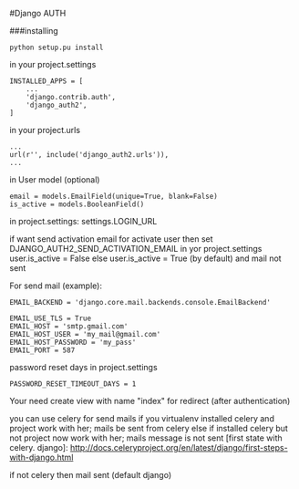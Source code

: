 #Django AUTH

###installing

    python setup.pu install 

in your project.settings

    INSTALLED_APPS = [
        ...
        'django.contrib.auth',
        'django_auth2',
    ]

in your project.urls

    ...
    url(r'', include('django_auth2.urls')),
    ...

in User model (optional)

    email = models.EmailField(unique=True, blank=False)
    is_active = models.BooleanField()
    
in project.settings:
    settings.LOGIN_URL


if want send activation email for activate user
then set DJANGO_AUTH2_SEND_ACTIVATION_EMAIL in yor project.settings user.is_active = False
else user.is_active = True (by default) and mail not sent

For send mail (example):

    EMAIL_BACKEND = 'django.core.mail.backends.console.EmailBackend'

    EMAIL_USE_TLS = True
    EMAIL_HOST = 'smtp.gmail.com'
    EMAIL_HOST_USER = 'my_mail@gmail.com'
    EMAIL_HOST_PASSWORD = 'my_pass'
    EMAIL_PORT = 587

password reset days in project.settings

    PASSWORD_RESET_TIMEOUT_DAYS = 1

Your need create view with name "index" for redirect (after authentication)


you can use celery for send mails
if you virtualenv installed celery and project work with her;
  mails be sent from celery
else if installed celery but not project now work with her;
  mails message is not sent
[first state with celery. django]: http://docs.celeryproject.org/en/latest/django/first-steps-with-django.html

if not celery then mail sent (default django)
